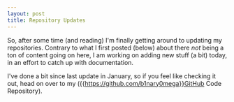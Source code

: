 ```yaml
---
layout: post
title: Repository Updates
---
```


So, after some time (and reading) I'm finally getting around to updating my repositories. Contrary to what I first posted (below) about there _not_ being a ton of content going on here, I am working on adding new stuff (a bit) today, in an effort to catch up with documentation.

I've done a bit since last update in January, so if you feel like checking it out, head on over to my ({{https://github.com/b1nary0mega}}GitHub Code Repository).
